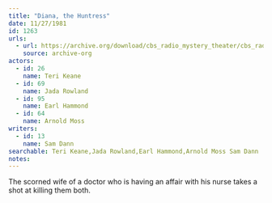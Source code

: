```yaml
---
title: "Diana, the Huntress"
date: 11/27/1981
id: 1263
urls: 
  - url: https://archive.org/download/cbs_radio_mystery_theater/cbs_radio_mystery_theater-1251-1300.zip/cbs_radio_mystery_theater-1251-1300%2Fcbsrmt_1263_diane_the_huntress.mp3
    source: archive-org
actors:  
  - id: 26
    name: Teri Keane  
  - id: 69
    name: Jada Rowland  
  - id: 95
    name: Earl Hammond  
  - id: 64
    name: Arnold Moss
writers:  
  - id: 13
    name: Sam Dann
searchable: Teri Keane,Jada Rowland,Earl Hammond,Arnold Moss Sam Dann
notes:  
---
```

The scorned wife of a doctor who is having an affair with his nurse takes a shot at killing them both.